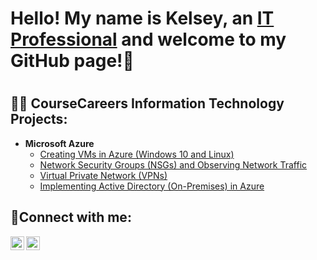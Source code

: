 <h1> Hello! My name is Kelsey, an <a href="https://linkedin.com/in/kelseyworkman">IT Professional</a> and welcome to my GitHub page!👋 <h1>

<h2> 👨‍💻 CourseCareers Information Technology Projects: </h2>

- <b> Microsoft Azure </b>
    - [Creating VMs in Azure (Windows 10 and Linux)](https://github.com/Kelsow96/Creating-VM-s-in-Azure-Windows-10-and-Linux-)
    - [Network Security Groups (NSGs) and Observing Network Traffic](https://github.com/Kelsow96/Network-Security-Groups-NSGs-and-Observing-Network-Traffic)
    - [Virtual Private Network (VPNs)](https://github.com/Kelsow96/VIrtual-Private-Networks)
    - [Implementing Active Directory (On-Premises) in Azure](https://github.com/Kelsow96/-Implementing-Active-Directory-On-Premises-in-Azure)


<h2> 🤳Connect with me: </h2>

[<img align="left" alt="Kelsey | LinkedIn" width="22px" src="https://cdn.jsdelivr.net/npm/simple-icons@v3/icons/linkedin.svg" />][linkedin]
[<img align="left" alt="Kelsey | Instagram" width="22px" src="https://cdn.jsdelivr.net/npm/simple-icons@v3/icons/instagram.svg" />][instagram]

[instagram]: https://www.instagram.com/workman_kelsey/
[linkedin]: https://linkedin.com/in/kelseyworkman

